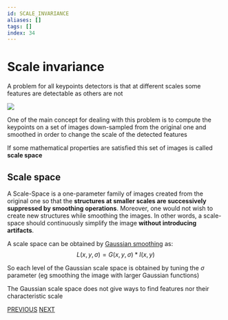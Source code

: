```yaml
---
id: SCALE_INVARIANCE
aliases: []
tags: []
index: 34
---
```


# Scale invariance

A problem for all keypoints detectors is that at different scales some features are detectable as others are not

![](computer_vision/Pasted_image_20240310173759.png)

One of the main concept for dealing with this problem is to compute the keypoints on a set of images down-sampled from the original one and smoothed in order to change the scale of the detected features

If some mathematical properties are satisfied this set of images is called **scale space**

## Scale space

A Scale-Space is a one-parameter family of images created from the original one so that the **structures at smaller scales are successively suppressed by smoothing operations**. Moreover, one would not wish to create new structures while smoothing the images. In other words, a scale-space should continuously simplify the image **without introducing artifacts**.

A scale space can be obtained by [Gaussian smoothing](computer_vision/GAUSSIAN_FILTER.md) as:
$$
L(x,y,\sigma)= G(x,y,\sigma)\ast I(x,y)
$$

So each level of the Gaussian scale space is obtained by tuning the $\sigma$ parameter (eg smoothing the image with larger Gaussian functions)

The Gaussian scale space does not give ways to find features nor their characteristic scale

[PREVIOUS](pages/local_features/SHI_TOMASI_CORNER_DETECTOR.md) [NEXT](computer_vision/local_features/SCALE_NORMALIZED_LOG.md)
